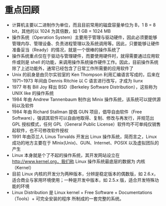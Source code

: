 # 重点回顾
- 计算机主要以二进制作为单位，而且目前常用的磁盘容量单位为 B，1 B = 8 bit，其他的以 1024 为其倍数，如 1 GB = 1024 MB
- 操作系统（Operation System）主要用于管理与驱动硬件，因此必须要能够管理内存、管理设备、负责进程管理以及系统调用等。因此，只要能够让硬件准备妥当（Ready）的情况，就是一个很棒的操作系统了
- 操作系统重点仅在于驱动与管理硬件，而要使用硬件时，就得需要通过应用软件或则是 shell 的功能，来调用操作系统操作硬件工作。因此，目前操作系统除了上述功能外，通常已经包含了日常工作所需要的应用软件了
- Unix 的前身是由贝尔实验室的 Ken Thompson 利用汇编语言写成的，后来在 1971~1973 年间由 Dennis Ritchie 以 C 语言进行改写，才成为 liunx
- 1977 年有 Bill Joy 释出 BSD（Berkeley Software Distribution），这些称为 UNIX like 的操作系统
- 1984 年由 Andrew Tannenbaum 制作出 Minix 操作系统，该系统可以提供源码以及软件
- 1984 年由 Richard Stallman 提倡 GUN 项目，倡导自由软件（Free Software），强调其软件可以自由地取得、复制、修改与再发行，并规范出 GPL 授权模式，任何 GPL（General Public License）软件均不可单纯仅销售起软件，也不可修改软件授权
- 1991 年由芬兰人 Linus Torvalds 开发出 Linux 操作系统，简而言之，Linux 成功的地方主要在于 MInix(Unix)、GUN、Internet、POSIX 以及虚拟团队的产生
- Linux 本身就是个了不起的操作系统，其开发网站设立在 http://www.kernel.org，我们称 Linux 操作系统最底层的数据为 内核（Kernel）
- 目前 Linux 内核的开发分为两种版本，分辨是稳定版本的偶数版，如 2.6.x，适合商业与家用环境使用；一种是开发中版本，如 2.5.x 版，适合开发特殊功能的环境
- Linux Distribution 是 Linux kernel + Free Software + Documentations（Tools）+ 可完全安装的程序 所制成的一套完整的系统。
